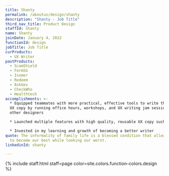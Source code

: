 ```yaml
---
title: Shanty
permalink: /aboutus/design/shanty
description: "Shanty - Job Title"
third_nav_title: Product Design
staffId: shanty
name: Shanty
joinDate: January 4, 2022
functionId: design
jobTitle: Job Title
curProducts:
  - UX Writer
pastProducts:
  - ScamShield
  - FormSG
  - Isomer
  - Redeem
  - AskGov
  - CheckWho
  - Healthtech
accomplishments: >-
  * Equipped teammates with more practical, effective tools to write their own
  UX copy by running office hours, workshops, and UX writing jam sessions with
  other designers

  * Launched multiple features with high quality, reusable UX copy such as for HAS Pneumococcal vaccine campaigns and copy components for Care360

  * Invested in my learning and growth of becoming a better writer
quote: The informality of family life is a blessed condition that allows us all
  to become our best while looking our worst.
linkedinId: shanty

---
```


{% include staff.html staff=page color=site.colors.function-colors.design %}
